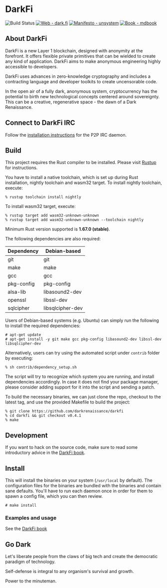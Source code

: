 # DarkFi

![Build Status](https://img.shields.io/github/actions/workflow/status/darkrenaissance/darkfi/ci.yml?branch=master&style=flat-square)
[![Web - dark.fi](https://img.shields.io/badge/Web-dark.fi-white?logo=firefox&logoColor=white&style=flat-square)](https://dark.fi)
[![Manifesto - unsystem](https://img.shields.io/badge/Manifesto-unsystem-informational?logo=minutemailer&logoColor=white&style=flat-square)](https://dark.fi/manifesto.html)
[![Book - mdbook](https://img.shields.io/badge/Book-mdbook-orange?logo=gitbook&logoColor=white&style=flat-square)](https://darkrenaissance.github.io/darkfi)

## About DarkFi

DarkFi is a new Layer 1 blockchain, designed with anonymity at the
forefront. It offers flexible private primitives that can be wielded
to create any kind of application. DarkFi aims to make anonymous
engineering highly accessible to developers.

DarkFi uses advances in zero-knowledge cryptography and includes a
contracting language and developer toolkits to create uncensorable
code.

In the open air of a fully dark, anonymous system, cryptocurrency has
the potential to birth new technological concepts centered around
sovereignty. This can be a creative, regenerative space - the dawn of
a Dark Renaissance.


## Connect to DarkFi IRC

Follow the [installation instructions](https://darkrenaissance.github.io/darkfi/misc/ircd/ircd.html)
for the P2P IRC daemon.

## Build

This project requires the Rust compiler to be installed. 
Please visit [Rustup](https://rustup.rs/) for instructions.

You have to install a native toolchain, which is set up during Rust installation,
nightly toolchain and wasm32 target.
To install nightly toolchain, execute:
```shell
% rustup toolchain install nightly
```
To install wasm32 target, execute:
```shell
% rustup target add wasm32-unknown-unknown
% rustup target add wasm32-unknown-unknown --toolchain nightly
```
Minimum Rust version supported is **1.67.0 (stable)**.

The following dependencies are also required:

|   Dependency   |   Debian-based   |
|----------------|------------------|
| git            | git              |
| make           | make             |
| gcc            | gcc              |
| pkg-config     | pkg-config       |
| alsa-lib       | libasound2-dev   |
| openssl        | libssl-dev       |
| sqlcipher      | libsqlcipher-dev |

Users of Debian-based systems (e.g. Ubuntu) can simply run the
following to install the required dependencies:

```shell
# apt-get update
# apt-get install -y git make gcc pkg-config libasound2-dev libssl-dev libsqlcipher-dev
```

Alternatively, users can try using the automated script under `contrib`
folder by executing:

```shell
% sh contrib/dependency_setup.sh
```

The script will try to recognize which system you are running,
and install dependencies accordingly. In case it does not find your
package manager, please consider adding support for it into the script
and sending a patch.

To build the necessary binaries, we can just clone the repo, checkout
to the latest tag, and use the provided Makefile to build the project:

```shell
% git clone https://github.com/darkrenaissance/darkfi
% cd darkfi && git checkout v0.4.1
% make
```

## Development

If you want to hack on the source code, make sure to read some
introductory advice in the
[DarkFi book](https://darkrenaissance.github.io/darkfi/development/development.html).


## Install

This will install the binaries on your system (`/usr/local` by
default). The configuration files for the binaries are bundled with the
binaries and contain sane defaults. You'll have to run each daemon once
in order for them to spawn a config file, which you can then review.

```shell
# make install
```

### Examples and usage

See the [DarkFi book](https://darkrenaissance.github.io/darkfi)

## Go Dark

Let's liberate people from the claws of big tech and create the
democratic paradigm of technology.

Self-defense is integral to any organism's survival and growth.

Power to the minuteman.
